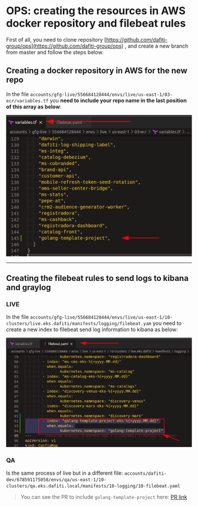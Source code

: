 # OPS: creating the resources in AWS docker repository and filebeat rules

First of all, you need to clone repository
[https://github.com/dafiti-group/ops](https://github.com/dafiti-group/ops)
, and create a new branch from master and follow the steps below.

## Creating a docker repository in AWS for the new repo

In the file `accounts/gfg-live/556684128444/envs/live/us-east-1/03-ecr/variables.tf`
you **__need to include your repo name in the last position of this array as below__**:

![OPS VARIABLES](./assets/ops-variables.png)

___

## Creating the filebeat rules to send logs to kibana and graylog

### LIVE

In the file `accounts/gfg-live/556684128444/envs/live/us-east-1/10-clusters/live.eks.dafiti/manifests/logging/filebeat.yam`
you need to create a new index to filebeat send log information to kibana as below:

![OPS FILEBEAT LIVE](./assets/ops-filebeat.png)

### QA

Is the same process of live but in a different file:
`accounts/dafiti-dev/678591175058/envs/qa/us-east-1/10-clusters/qa.eks.dafiti.local/manifests/10-logging/10-filebeat.yaml`

>You can see the PR to include `golang-template-project` here: [PR link](https://github.com/dafiti-group/ops/pull/2025)
